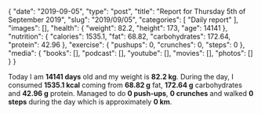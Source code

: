 {
    "date": "2019-09-05",
    "type": "post",
    "title": "Report for Thursday 5th of September 2019",
    "slug": "2019\/09\/05",
    "categories": [
        "Daily report"
    ],
    "images": [],
    "health": {
        "weight": 82.2,
        "height": 173,
        "age": 14141
    },
    "nutrition": {
        "calories": 1535.1,
        "fat": 68.82,
        "carbohydrates": 172.64,
        "protein": 42.96
    },
    "exercise": {
        "pushups": 0,
        "crunches": 0,
        "steps": 0
    },
    "media": {
        "books": [],
        "podcast": [],
        "youtube": [],
        "movies": [],
        "photos": []
    }
}

Today I am <strong>14141 days</strong> old and my weight is <strong>82.2 kg</strong>. During the day, I consumed <strong>1535.1 kcal</strong> coming from <strong>68.82 g</strong> fat, <strong>172.64 g</strong> carbohydrates and <strong>42.96 g</strong> protein. Managed to do <strong>0 push-ups</strong>, <strong>0 crunches</strong> and walked <strong>0 steps</strong> during the day which is approximately <strong>0 km</strong>.